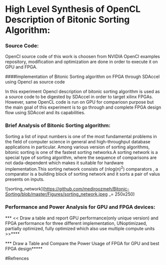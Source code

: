 # High Level Synthesis of OpenCL Description of Bitonic Sorting Algorithm:   

### Source Code:

OpenCl source code of this work is choosen from NVIDIA OpenCl examples repository, modification and optimization are done in order to execute it on GPU and FPGA.      

####Implementation of Bitonic Sorting algorithm on FPGA through SDAccel using Opencl as source code

In this experiment Opencl description of bitonic sorting algorithm is used as a source code to be digested by SDAccel in order to target xilinx FPGAs. However, same OpenCL code is run on GPU for compariosn purpose but the main goal of this experiment is to go through and complete FPGA design flow using SDAccel and its capabilities.

### Brief Analysis of Bitonic Sorting algorithm:

Sorting a list of input numbers is one of the most fundamental problems in the field of computer science in general and high-throughput database applications in particular. Among various version of sorting algorithms, bitonic sorting is one of the fastest sorting networks.A sorting network is a special type of sorting algorithm, where the sequence of comparisons are not dada-dependent which makes it suitable for hardware implementation.This sorting network consists of (nlog(n)<sup>2</sup>) comparators , a comparator is a building block of sorting network and it sorts a pair of valus presents on inputs.

 ![sorting_network](https://github.com/mediroozmeh/Bitonic-Sorting/blob/master/Figures/sorting_network.jpeg _= 250x250)






### Performance and Power Analysis for GPU and FPGA devices: 
*** <<  Draw a table and report GPU performance(only unique version) and FPGA performance for three different implementation, UNoptimizaed, partially optimized, fully optimized which also use multiple compute units >>****

***   Draw a Table and Compare the Power Usage of FPGA for GPU and best FPGA design*****

#Refrences










